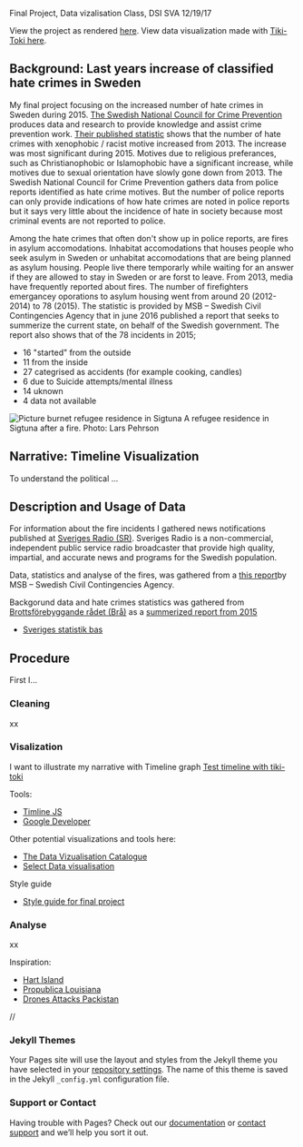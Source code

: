 Final Project,
Data vizalisation Class, DSI SVA
12/19/17

View the project as rendered [here](https://sofialauren.github.io/Final-Project/).
View data visualization made with [Tiki-Toki here](https://www.tiki-toki.com/timeline/entry/953280/Fires-in-Asylum-housing/).  

## Background: Last years increase of classified hate crimes in Sweden

My final project focusing on the increased number of hate crimes in Sweden during 2015. [The Swedish National Council for Crime Prevention](https://www.bra.se/bra-in-english/home/about-bra.html) produces data and research to provide knowledge and assist crime prevention work. [Their published statistic](https://www.bra.se/bra-in-english/home/crime-and-statistics/hate-crime.html) shows that the number of hate crimes with xenophobic / racist motive increased from 2013. The increase was most significant during 2015. Motives due to religious preferances, such as Christianophobic or Islamophobic have a significant increase, while motives due to sexual orientation have slowly gone down from 2013. The Swedish National Council for Crime Prevention gathers data from police reports identified as hate crime motives. But the number of police reports can only provide indications of how hate crimes are noted in police reports but it says very little about the incidence of hate in society because most criminal events are not reported to police. 

Among the hate crimes that often don't show up in police reports, are fires in asylum accomodations. Inhabitat accomodations that houses people who seek asulym in Sweden or unhabitat accomodations that are being planned as asylum housing. People live there temporarly while waiting for an answer if they are allowed to stay in Sweden or are forst to leave. From 2013, media have frequently reported about fires. The number of firefighters emergancey oporations to asylum housing went from around 20 (2012-2014) to 78 (2015). The statistic is provided by MSB – Swedish Civil Contingencies Agency that in june 2016 published a report that seeks to summerize the current state, on behalf of the Swedish government. The report also shows that of the 78 incidents in 2015;
* 16 "started" from the outside 
* 11 from the inside
* 27 categrised as accidents (for example cooking, candles)
* 6 due to Suicide attempts/mental illness 
* 14 uknown
* 4 data not available

![Picture burnet refugee residence in Sigtuna](https://i.imgur.com/cl1uJVR.jpg) A refugee residence in Sigtuna after a fire. Photo: Lars Pehrson

## Narrative: Timeline Visualization

To understand the political ...



## Description and Usage of Data

For information about the fire incidents I gathered news notifications published at [Sveriges Radio (SR)](http://sverigesradio.se/sida/artikel.aspx?programid=2438&artikel=5839007). Sveriges Radio is a non-commercial, independent public service radio broadcaster that provide high quality, impartial, and accurate news and programs for the Swedish population.

Data, statistics and analyse of the fires, was gathered from a [this report](https://www.msb.se/Upload/Kunskapsbank/Olycksundersokningar_ovrigt/Lagesbeskrivning_kring_brander_i_flyktingboenden_2012-2016.pdf)by MSB – Swedish Civil Contingencies Agency.

Backgorund data and hate crimes statistics was gathered from [Brottsförebyggande rådet (Brå)](https://www.bra.se/brott-och-statistik/statistiska-undersokningar/hatbrottsstatistik.html) as a [summerized report from 2015](https://www.bra.se/download/18.3c6dfe1e15691e1603eb65e3/1474958157817/2016_15_Hatbrott_2015.pdf)



* [Sveriges statistik bas](http://www.statistikdatabasen.scb.se/pxweb/sv/ssd/START__ME__ME0104__ME0104C/?rxid=d3d03ba0-9be5-4c66-9838-ffee7e72be58)

## Procedure 
First I...

### Cleaning
xx

### Visalization
I want to illustrate my narrative with Timeline graph
[Test timeline with tiki-toki](https://www.tiki-toki.com/timeline/entry/953280/Fires-at-asylum-homes/)

Tools:
* [Timline JS](https://timeline.knightlab.com/)
* [Google Developer](https://google-developers.appspot.com/chart/interactive/docs/gallery/timeline)

Other potential visualizations and tools here:
* [The Data Vizualisation Catalogue](https://datavizcatalogue.com/)
* [Select Data visualisation](http://selection.datavisualization.ch/)

Style guide
* [Style guide for final project](https://docs.google.com/presentation/d/1HL4apfugezWc4-l2O0Kdm9mZONv9z3Lseq1X8V0as9M/edit#slide=id.p)

### Analyse
xx

Inspiration:
* [Hart Island](https://www.hartisland.net/burial_records/map)
* [Propublica Louisiana](http://projects.propublica.org/louisiana/)
* [Drones Attacks Packistan](http://drones.pitchinteractive.com/)

//

### Jekyll Themes

Your Pages site will use the layout and styles from the Jekyll theme you have selected in your [repository settings](https://github.com/sofialauren/Fake-final/settings). The name of this theme is saved in the Jekyll `_config.yml` configuration file.

### Support or Contact

Having trouble with Pages? Check out our [documentation](https://help.github.com/categories/github-pages-basics/) or [contact support](https://github.com/contact) and we’ll help you sort it out.
